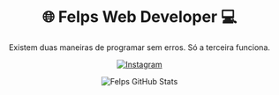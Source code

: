 <h1 align="center">🌐 Felps Web Developer 💻</h1>
<p align="center">Existem duas maneiras de programar sem erros. Só a terceira funciona.</p>

<p align="center">
  <a href="https://www.instagram.com/on.sites_/">
    <img src="https://img.shields.io/badge/Instagram-E4405F?style=for-the-badge&logo=instagram&logoColor=white" alt="Instagram">
  </a>
</p>

<p align="center">
  <img src="https://github-readme-stats.vercel.app/api?username=felpsadr4&show_icons=true&theme=dark" alt="Felps GitHub Stats">
</p>


